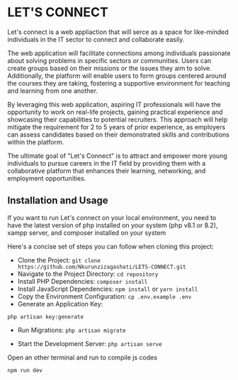 # LET'S CONNECT

Let's connect is a web appliaction that will serce as a space for like-minded individuals in the IT sector to connect and collaborate easily.


The web application will facilitate connections among individuals passionate about solving problems in specific sectors or communities. Users can create groups based on their missions or the issues they aim to solve. Additionally, the platform will enable users to form groups centered around the courses they are taking, fostering a supportive environment for teaching and learning from one another.


By leveraging this web application, aspiring IT professionals will have the opportunity to work on real-life projects, gaining practical experience and showcasing their capabilities to potential recruiters. This approach will help mitigate the requirement for 2 to 5 years of prior experience, as employers can assess candidates based on their demonstrated skills and contributions within the platform.


The ultimate goal of "Let's Connect" is to attract and empower more young individuals to pursue careers in the IT field by providing them with a collaborative platform that enhances their learning, networking, and employment opportunities.

## Installation and Usage

If you want to run Let's connect on your local environment, you need to have the latest version of php installed on your system (php v8.1 or 8.2), xampp server, and composer installed on your system

Here's a concise set of steps you can follow when cloning this project:

* Clone the Project:
``` git clone https://github.com/Nkurunzizagashati/LETS-CONNECT.git ```
* Navigate to the Project Directory:
``` cd repository ```
* Install PHP Dependencies:
``` composer install ```
* Install JavaScript Dependencies:
``` npm install ```
or
``` yarn install ```
* Copy the Environment Configuration:
``` cp .env.example .env ```
* Generate an Application Key:

``` php artisan key:generate ```

* Run Migrations:
``` php artisan migrate ```

* Start the Development Server:
``` php artisan serve ```

Open an other terminal and run to compile js codes

``` npm run dev ```
